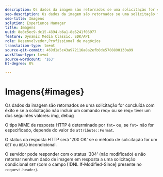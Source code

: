 ```yaml
---
description: Os dados da imagem são retornados se uma solicitação for concluída com êxito e se a solicitação não incluir um comando req= ou se req= tiver um dos valores a seguir img, debug
seo-description: Os dados da imagem são retornados se uma solicitação for concluída com êxito e se a solicitação não incluir um comando req= ou se req= tiver um dos valores a seguir img, debug
seo-title: Imagens
solution: Experience Manager
title: Imagens
uuid: 8e8c5ec9-dc15-4894-b6a1-8e5241f03977
feature: Dynamic Media Classic, SDK/API
role: Desenvolvedor,Profissional de negócios
translation-type: tm+mt
source-git-commit: 469d1a5c43a972116a8a2efb0de5708800130a99
workflow-type: tm+mt
source-wordcount: '163'
ht-degree: 0%

---
```



# Imagens{#images}

Os dados da imagem são retornados se uma solicitação for concluída com êxito e se a solicitação não incluir um comando req= ou se req= tiver um dos seguintes valores: img, debug

O tipo MIME de resposta HTTP é determinado por `fmt=` ou, se `fmt=` não for especificado, depende do valor de `attribute::Format`.

O status da resposta HTTP será &#39;200 OK&#39; se o método de solicitação for um `GET` ou `HEAD` incondicional.

O servidor pode responder com o status &#39;304&#39; (não modificado) e não retornar nenhum dado de imagem em resposta a uma solicitação condicional `GET` (com o campo [!DNL If-Modified-Since] presente no `request-header`).
